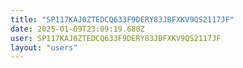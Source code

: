 ```yaml
---
title: "SP117KAJ0ZTEDCQ633F9DERY83JBFXKV9QS2117JF"
date: 2025-01-09T23:09:19.688Z
user: SP117KAJ0ZTEDCQ633F9DERY83JBFXKV9QS2117JF
layout: "users"
---
```

    